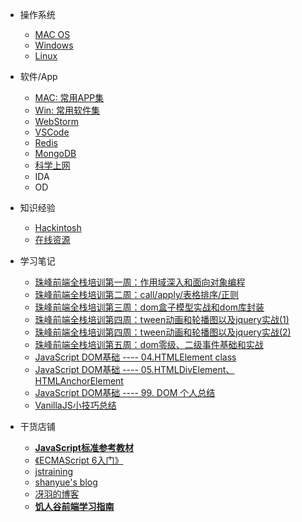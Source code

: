 - 操作系统
  - [MAC OS](/OS/MAC.md)
  - [Windows](/OS/Windows.md)
  - [Linux](/OS/Linux.md)

- 软件/App
  - [MAC: 常用APP集](/App/MacList.md)
  - [Win: 常用软件集](#)
  - [WebStorm](/App/WebStorm.md)
  - [VSCode](/App/VSCode.md)
  - [Redis](/App/redis.md)
  - [MongoDB](/App/mongodb.md)
  - [科学上网](/App/ss.md)
  - IDA
  - OD

- 知识经验
  - [Hackintosh](/Knowledge/Hackintosh.md)
  - [在线资源](/Knowledge/online.md)

- 学习笔记
  - [珠峰前端全栈培训第一周：作用域深入和面向对象编程](/Knowledge/FullStack/zf01.md)
  - [珠峰前端全栈培训第二周：call/apply/表格排序/正则](/Knowledge/FullStack/zf02.md)
  - [珠峰前端全栈培训第三周：dom盒子模型实战和dom库封装](/Knowledge/FullStack/zf03.md)
  - [珠峰前端全栈培训第四周：tween动画和轮播图以及jquery实战(1)](/Knowledge/FullStack/zf04-1.md)
  - [珠峰前端全栈培训第四周：tween动画和轮播图以及jquery实战(2)](Knowledge/FullStack/zf04-2.md)
  - [珠峰前端全栈培训第五周：dom零级、二级事件基础和实战](/Knowledge/FullStack/zf05.md) 
  - [JavaScript DOM基础 ---- 04.HTMLElement class](/notes/dom/base04.md)
  - [JavaScript DOM基础 ---- 05.HTMLDivElement、HTMLAnchorElement](/notes/dom/base05.md)
  - [JavaScript DOM基础 ---- 99. DOM 个人总结](/notes/dom/base99.md)
  - [VanillaJS小技巧总结](/notes/vanillaJS.md)


- 干货店铺
  - **[JavaScript标准参考教材](http://javascript.ruanyifeng.com/)**
  - [《ECMAScript 6入门》](http://es6.ruanyifeng.com/)
  - [jstraining](https://github.com/ruanyf/jstraining)
  - [shanyue's blog](https://github.com/shfshanyue/blog)
  - [冴羽的博客](https://github.com/mqyqingfeng/Blog)
  - **[饥人谷前端学习指南][1]**

  [1]: http://book.jirengu.com/fe/%E5%89%8D%E7%AB%AF%E5%9F%BA%E7%A1%80/index.html